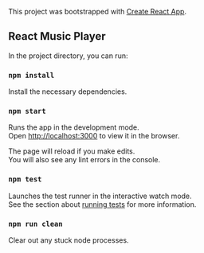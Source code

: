 This project was bootstrapped with [Create React App](https://github.com/facebook/create-react-app).

## React Music Player

In the project directory, you can run:

### `npm install`
Install the necessary dependencies.

### `npm start`

Runs the app in the development mode.<br>
Open [http://localhost:3000](http://localhost:3000) to view it in the browser.

The page will reload if you make edits.<br>
You will also see any lint errors in the console.

### `npm test`

Launches the test runner in the interactive watch mode.<br>
See the section about [running tests](https://facebook.github.io/create-react-app/docs/running-tests) for more information.

### `npm run clean`

Clear out any stuck node processes.
